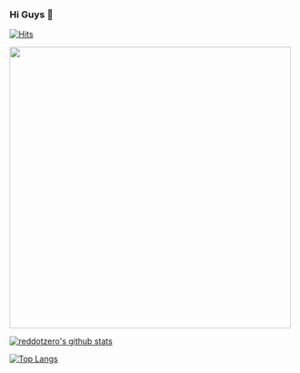 ### Hi Guys 👋

[![Hits](https://hits.seeyoufarm.com/api/count/incr/badge.svg?url=https%3A%2F%2Fgithub.com%2Freddotzero&count_bg=%231EE510&title_bg=%23555555&icon=&icon_color=%23931414&title=account+views&edge_flat=false)](https://github.com/reddotzero)

<img src="https://camo.githubusercontent.com/992babdffd8c74a1502de375fbdf7e4d54773242/68747470733a2f2f6d656469612e67697068792e636f6d2f6d656469612f53576f536b4e36447854737a71494b4571762f67697068792e676966" width="495px">

[![reddotzero's github stats](https://github-readme-stats.vercel.app/api?username=reddotzero&show_icons=true&theme=cobalt&count_private=true)](https://github.com/reddotzero)

[![Top Langs](https://github-readme-stats.vercel.app/api/top-langs/?username=reddotzero&layout=compact&theme=cobalt)](https://github.com/reddotzero)

